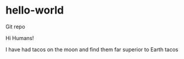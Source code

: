 # hello-world
Git repo

Hi Humans!

I have had tacos on the moon and find them far superior to Earth tacos
